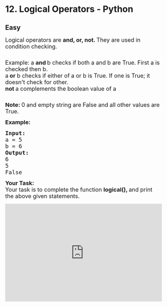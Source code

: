 # 12. Logical Operators - Python
## Easy 
<div class="problem-statement">
                <p></p><p><span style="font-size:18px">Logical operators are <strong>and, or, not. </strong>They are used in condition checking.</span></p>

<p><br>
<span style="font-size:18px">Example: a <strong>and </strong>b checks if both a and b are True. First a is checked then b.<br>
a<strong> or</strong> b checks if either of a or b is True. If one is True; it doesn't check for other.<br>
<strong>not </strong>a complements the boolean value of a</span></p>

<p><br>
<span style="font-size:18px"><strong>Note: </strong>0 and empty string are False and all other values are True.</span></p>

<p><span style="font-size:18px"><strong>Example:</strong></span></p>

<pre><span style="font-size:18px"><strong>Input:</strong></span>
<span style="font-size:18px">a = 5
b = 6</span>
<span style="font-size:18px"><strong>Output:</strong></span>
<span style="font-size:18px">6
5
False</span>
</pre>

<p><strong><span style="font-size:18px">Your Task:</span></strong><br>
<span style="font-size:18px">Your task is to complete the function <strong>logical(), </strong>and print the above given statements.</span></p>

<p><iframe frameborder="0" height="315" src="https://www.youtube.com/embed/eVN7uYg0jm8" width="560" style="max-width: 100%;"></iframe></p>
 <p></p>
            </div>